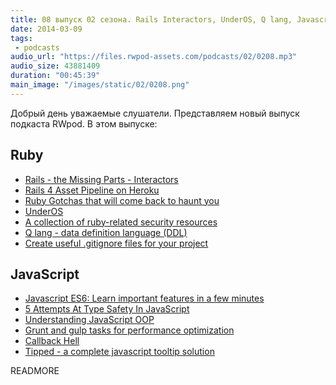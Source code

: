 ```yaml
---
title: 08 выпуск 02 сезона. Rails Interactors, UnderOS, Q lang, Javascript ES6, Callback Hell, Tipped и прочее
date: 2014-03-09
tags:
 - podcasts
audio_url: "https://files.rwpod-assets.com/podcasts/02/0208.mp3"
audio_size: 43881409
duration: "00:45:39"
main_image: "/images/static/02/0208.png"
---
```


Добрый день уважаемые слушатели. Представляем новый выпуск подкаста RWpod. В этом выпуске:

## Ruby

 - [Rails - the Missing Parts - Interactors](http://eng.joingrouper.com/blog/2014/03/03/rails-the-missing-parts-interactors)
 - [Rails 4 Asset Pipeline on Heroku](https://devcenter.heroku.com/articles/rails-4-asset-pipeline)
 - [Ruby Gotchas that will come back to haunt you](http://blog.elpassion.com/ruby-gotchas/)
 - [UnderOS](http://under-os.com/)
 - [A collection of ruby-related security resources](http://rubysecurity.info/)
 - [Q lang - data definition language (DDL)](http://www.q-lang.io/)
 - [Create useful .gitignore files for your project](http://www.gitignore.io/)

## JavaScript

 - [Javascript ES6: Learn important features in a few minutes](http://www.frontendjournal.com/javascript-es6-learn-important-features-in-a-few-minutes/)
 - [5 Attempts At Type Safety In JavaScript](http://nightlight.conductor.com/5-attempts-type-safety-javascript/)
 - [Understanding JavaScript OOP](http://robotlolita.github.io/2011/10/09/understanding-javascript-oop.html)
 - [Grunt and gulp tasks for performance optimization](http://yeoman.io/blog/performance-optimization.html)
 - [Callback Hell](http://callbackhell.com/)
 - [Tipped - a complete javascript tooltip solution](http://www.tippedjs.com/)

READMORE

